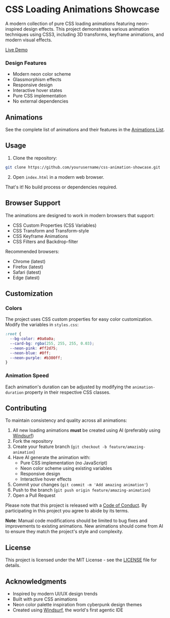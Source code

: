 # CSS Loading Animations Showcase

A modern collection of pure CSS loading animations featuring neon-inspired design effects. This project demonstrates various animation techniques using CSS3, including 3D transforms, keyframe animations, and modern visual effects.

[Live Demo](https://shasikhan.github.io/css-loading-animations/)

### Design Features

- Modern neon color scheme
- Glassmorphism effects
- Responsive design
- Interactive hover states
- Pure CSS implementation
- No external dependencies

## Animations

See the complete list of animations and their features in the [Animations List](ANIMATIONS.md).

## Usage

1. Clone the repository:

```bash
git clone https://github.com/yourusername/css-animation-showcase.git
```

2. Open `index.html` in a modern web browser.

That's it! No build process or dependencies required.

## Browser Support

The animations are designed to work in modern browsers that support:

- CSS Custom Properties (CSS Variables)
- CSS Transform and Transform-style
- CSS Keyframe Animations
- CSS Filters and Backdrop-filter

Recommended browsers:

- Chrome (latest)
- Firefox (latest)
- Safari (latest)
- Edge (latest)

## Customization

### Colors

The project uses CSS custom properties for easy color customization. Modify the variables in `styles.css`:

```css
:root {
  --bg-color: #0a0a0a;
  --card-bg: rgba(255, 255, 255, 0.03);
  --neon-pink: #ff2d75;
  --neon-blue: #0ff;
  --neon-purple: #b300ff;
}
```

### Animation Speed

Each animation's duration can be adjusted by modifying the `animation-duration` property in their respective CSS classes.

## Contributing

To maintain consistency and quality across all animations:

1. All new loading animations **must** be created using AI (preferably using [Windsurf](https://codeium.com/windsurf))
2. Fork the repository
3. Create your feature branch (`git checkout -b feature/amazing-animation`)
4. Have AI generate the animation with:
   - Pure CSS implementation (no JavaScript)
   - Neon color scheme using existing variables
   - Responsive design
   - Interactive hover effects
5. Commit your changes (`git commit -m 'Add amazing animation'`)
6. Push to the branch (`git push origin feature/amazing-animation`)
7. Open a Pull Request

Please note that this project is released with a [Code of Conduct](CODE_OF_CONDUCT.md). By participating in this project you agree to abide by its terms.

**Note**: Manual code modifications should be limited to bug fixes and improvements to existing animations. New animations should come from AI to ensure they match the project's style and complexity.

## License

This project is licensed under the MIT License - see the [LICENSE](LICENSE) file for details.

## Acknowledgments

- Inspired by modern UI/UX design trends
- Built with pure CSS animations
- Neon color palette inspiration from cyberpunk design themes
- Created using [Windsurf](https://www.codeium.com/windsurf), the world's first agentic IDE
